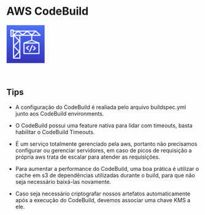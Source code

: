 # AWS CodeBuild

<img height=100px; alt="code-build-logo" src="../../../../images/code-build.png" />

<p>&nbsp;</p>

## Tips

- A configuração do CodeBuild é realiada pelo arquivo buildspec.yml junto aos CodeBuild environments.

- O CodeBuild possui uma feature nativa para lidar com timeouts, basta habilitar o CodeBuild Timeouts.

- É um serviço totalmente gerenciado pela aws, portanto não precisamos configurar ou gerenciar servidores, em caso de picos de requisição a própria aws trata de escalar para atender as requisições.

- Para aumentar a performance do CodeBuild, uma boa prática é utilizar o cache em s3 de dependências utilizadas durante o build, para que não seja necessário baixá-las novamente.

- Caso seja necessário criptografar nossos artefatos automaticamente após a execução do CodeBuild, devemos associar uma chave KMS a ele.